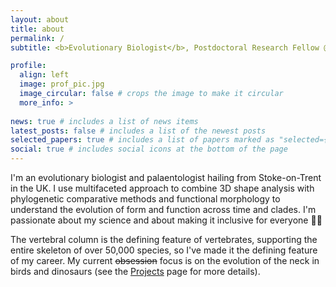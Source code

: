 ```yaml
---
layout: about
title: about
permalink: /
subtitle: <b>Evolutionary Biologist</b>, Postdoctoral Research Fellow @ <a href="https://rnfelice.github.io/">Felice Lab (UCL)</a>

profile:
  align: left
  image: prof_pic.jpg
  image_circular: false # crops the image to make it circular
  more_info: >
 
news: true # includes a list of news items
latest_posts: false # includes a list of the newest posts
selected_papers: true # includes a list of papers marked as "selected={true}"
social: true # includes social icons at the bottom of the page
---
```

I'm an evolutionary biologist and palaentologist hailing from Stoke-on-Trent in the UK. I use multifaceted approach to combine 3D shape analysis with phylogenetic comparative methods and functional morphology to understand the evolution of form and function across time and clades. I'm passionate about my science and about making it inclusive for everyone 🏳️‍🌈

The vertebral column is the defining feature of vertebrates, supporting the entire skeleton of over 50,000 species, so I've made it the defining feature of my career. My current <s>obsession</s> focus is on the evolution of the neck in birds and dinosaurs (see the [Projects](https://ryndmrk.github.io/projects/) page for more details).


